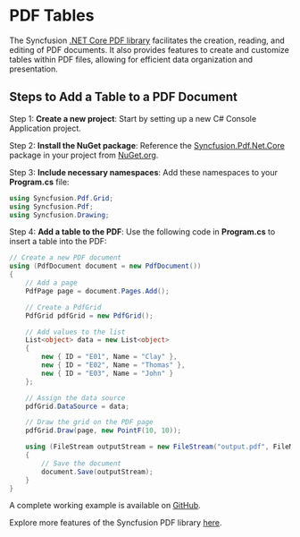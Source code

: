# PDF Tables

The Syncfusion [.NET Core PDF library](https://www.syncfusion.com/document-processing/pdf-framework/net-core/pdf-library) facilitates the creation, reading, and editing of PDF documents. It also provides features to create and customize tables within PDF files, allowing for efficient data organization and presentation.

## Steps to Add a Table to a PDF Document

Step 1: **Create a new project**: Start by setting up a new C# Console Application project.

Step 2: **Install the NuGet package**: Reference the [Syncfusion.Pdf.Net.Core](https://www.nuget.org/packages/Syncfusion.Pdf.Net.Core/) package in your project from [NuGet.org](https://www.nuget.org/).

Step 3: **Include necessary namespaces**: Add these namespaces to your **Program.cs** file:

   ```csharp
   using Syncfusion.Pdf.Grid;
   using Syncfusion.Pdf;
   using Syncfusion.Drawing;
   ```

Step 4: **Add a table to the PDF**: Use the following code in **Program.cs** to insert a table into the PDF:

   ```csharp
   // Create a new PDF document
   using (PdfDocument document = new PdfDocument())
   {
       // Add a page
       PdfPage page = document.Pages.Add();

       // Create a PdfGrid
       PdfGrid pdfGrid = new PdfGrid();

       // Add values to the list
       List<object> data = new List<object>
       {
           new { ID = "E01", Name = "Clay" },
           new { ID = "E02", Name = "Thomas" },
           new { ID = "E03", Name = "John" }
       };

       // Assign the data source
       pdfGrid.DataSource = data;

       // Draw the grid on the PDF page
       pdfGrid.Draw(page, new PointF(10, 10));

       using (FileStream outputStream = new FileStream("output.pdf", FileMode.Create, FileAccess.Write))
       {
           // Save the document
           document.Save(outputStream);
       }
   }
   ```

A complete working example is available on [GitHub](https://github.com/SyncfusionExamples/PDF-Examples/tree/master/Table/PdfGrid/Create-table-from-data-source-in-a-PDF/.NET).

Explore more features of the Syncfusion PDF library [here](https://www.syncfusion.com/document-processing/pdf-framework/net-core).